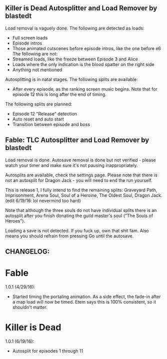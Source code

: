 ## Killer is Dead Autosplitter and Load Remover by blastedt

Load removal is vaguely done.  The following are detected as loads:
* Full screen loads
* Episode intros
* Those animated cutscenes before episode intros, like the one before e6
The following are not:
* Streamed loads, like the freeze between Episode 3 and Alice
* Loads where the only indication is the blood spatter on the right side
* Anything not mentioned


Autosplitting is in natal stages.  The following splits are available:
* After every episode, as the ranking screen music begins.  Note that for episode 12 this is long after the end of timing.

The following splits are planned:
* Episode 12 "Release" detection
* Auto reset and auto start
* Transition between episode and boss





## Fable: TLC Autosplitter and Load Remover by blastedt

Load removal is done.
Autosave removal is done but not verified - please watch your timer and make sure it's not pausing inappropriately.

Autosplits are available, check the settings page.  Please note that there is not an autosplit for Dragon Jack - you will need to end the run yourself.

This is release 1, I fully intend to find the remaining splits: Graveyard Path, Imprisonment, Arena Soul, Soul of a Heroine, The Oldest Soul, Dragon Jack. (edit 6/19/16: lol nevermind too hard)

Note that although the three souls do not have individual splits there is an autosplit after you finish donating the guild master's soul ("The Souls of Heroes").

Loading a save is not detected.  If you fuck up, own that shit fam.  Also means you should refrain from pressing Go until the autosave.

## CHANGELOG:

# Fable
1.0.1 (4/29/16):
* Started timing the portaling animation.  As a side effect, the fade-in after a map load will now be timed.  Etem says this is 100% consistent, so it shouldn't matter.


# Killer is Dead
1.0.1 (6/19/16):
* Autosplit for episodes 1 through 11
